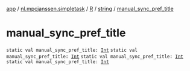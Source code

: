 [app](../../../index.md) / [nl.mpcjanssen.simpletask](../../index.md) / [R](../index.md) / [string](index.md) / [manual_sync_pref_title](.)

# manual_sync_pref_title

`static val manual_sync_pref_title: `[`Int`](https://kotlinlang.org/api/latest/jvm/stdlib/kotlin/-int/index.html)
`static val manual_sync_pref_title: `[`Int`](https://kotlinlang.org/api/latest/jvm/stdlib/kotlin/-int/index.html)
`static val manual_sync_pref_title: `[`Int`](https://kotlinlang.org/api/latest/jvm/stdlib/kotlin/-int/index.html)
`static val manual_sync_pref_title: `[`Int`](https://kotlinlang.org/api/latest/jvm/stdlib/kotlin/-int/index.html)